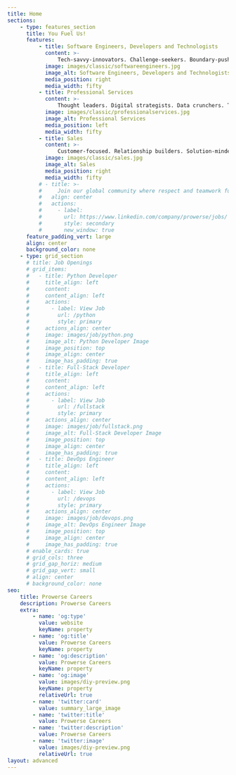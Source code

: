 ```yaml
---
title: Home
sections:
    - type: features_section
      title: You Fuel Us!
      features:
          - title: Software Engineers, Developers and Technologists
            content: >-
                Tech-savvy-innovators. Challenge-seekers. Boundary-pushers. UX thinkers. Whether working on cloud computing, experience design or enterprise application, execution is at the heart of everything this team does. They contribute to the success story by solving everyday challenges. The solutions they create make impacts in the real world.
            image: images/classic/softwareengineers.jpg
            image_alt: Software Engineers, Developers and Technologists
            media_position: right
            media_width: fifty
          - title: Professional Services
            content: >-
                Thought leaders. Digital strategists. Data crunchers. They use industry knowledge and technical expertise to provide consulting and strategy services to customers supporting the transformation of their businesses. With roles across the fintech, banking, retail and logistic industries, these team members execute strategies for our customers.
            image: images/classic/professionalservices.jpg
            image_alt: Professional Services
            media_position: left
            media_width: fifty
          - title: Sales
            content: >-
                Customer-focused. Relationship builders. Solution-minded. With a focus on being a trusted partner to our fintech, banking, retail and logistic industries customers, these individuals strive for performance excellence in every engagement. Being a part of sales within Prowerse means you keep the Prowerse value of #RightFirstTime top of mind while driving relation as you interact with customers, partners and stakeholders.
            image: images/classic/sales.jpg
            image_alt: Sales
            media_position: right
            media_width: fifty
          # - title: >-
          #     Join our global community where respect and teamwork fuel big ideas for the future of technology excellence!
          #   align: center
          #   actions:
          #     - label:
          #       url: https://www.linkedin.com/company/prowerse/jobs/
          #       style: secondary
          #       new_window: true
      feature_padding_vert: large
      align: center
      background_color: none
    - type: grid_section
      # title: Job Openings
      # grid_items:
      #   - title: Python Developer
      #     title_align: left
      #     content:
      #     content_align: left
      #     actions:
      #       - label: View Job
      #         url: /python
      #         style: primary
      #     actions_align: center
      #     image: images/job/python.png
      #     image_alt: Python Developer Image
      #     image_position: top
      #     image_align: center
      #     image_has_padding: true
      #   - title: Full-Stack Developer
      #     title_align: left
      #     content:
      #     content_align: left
      #     actions:
      #       - label: View Job
      #         url: /fullstack
      #         style: primary
      #     actions_align: center
      #     image: images/job/fullstack.png
      #     image_alt: Full-Stack Developer Image
      #     image_position: top
      #     image_align: center
      #     image_has_padding: true
      #   - title: DevOps Engineer
      #     title_align: left
      #     content:
      #     content_align: left
      #     actions:
      #       - label: View Job
      #         url: /devops
      #         style: primary
      #     actions_align: center
      #     image: images/job/devops.png
      #     image_alt: DevOps Engineer Image
      #     image_position: top
      #     image_align: center
      #     image_has_padding: true
      # enable_cards: true
      # grid_cols: three
      # grid_gap_horiz: medium
      # grid_gap_vert: small
      # align: center
      # background_color: none
seo:
    title: Prowerse Careers
    description: Prowerse Careers
    extra:
        - name: 'og:type'
          value: website
          keyName: property
        - name: 'og:title'
          value: Prowerse Careers
          keyName: property
        - name: 'og:description'
          value: Prowerse Careers
          keyName: property
        - name: 'og:image'
          value: images/diy-preview.png
          keyName: property
          relativeUrl: true
        - name: 'twitter:card'
          value: summary_large_image
        - name: 'twitter:title'
          value: Prowerse Careers
        - name: 'twitter:description'
          value: Prowerse Careers
        - name: 'twitter:image'
          value: images/diy-preview.png
          relativeUrl: true
layout: advanced
---
```

